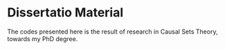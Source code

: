 # Dissertatio Material

The codes presented here is the result of research in Causal Sets Theory, towards my PhD degree.
